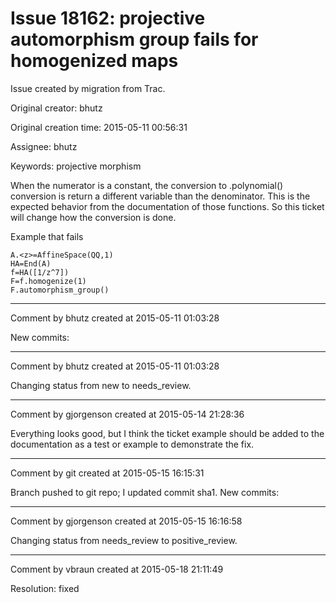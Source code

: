 # Issue 18162: projective automorphism group fails for homogenized maps

Issue created by migration from Trac.

Original creator: bhutz

Original creation time: 2015-05-11 00:56:31

Assignee: bhutz

Keywords: projective morphism

When the numerator is a constant, the conversion to .polynomial() conversion is return a different variable than the denominator. This is the expected behavior from the documentation of those functions. So this ticket will change how the conversion is done.

Example that fails


```
A.<z>=AffineSpace(QQ,1)
HA=End(A)
f=HA([1/z^7])
F=f.homogenize(1)
F.automorphism_group()

```



---

Comment by bhutz created at 2015-05-11 01:03:28

New commits:


---

Comment by bhutz created at 2015-05-11 01:03:28

Changing status from new to needs_review.


---

Comment by gjorgenson created at 2015-05-14 21:28:36

Everything looks good, but I think the ticket example should be added to the documentation as a test or example to demonstrate the fix.


---

Comment by git created at 2015-05-15 16:15:31

Branch pushed to git repo; I updated commit sha1. New commits:


---

Comment by gjorgenson created at 2015-05-15 16:16:58

Changing status from needs_review to positive_review.


---

Comment by vbraun created at 2015-05-18 21:11:49

Resolution: fixed
